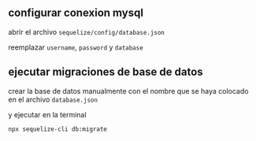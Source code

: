 ## configurar conexion mysql ##

abrir el archivo `sequelize/config/database.json`

reemplazar `username`, `password` y `database`

## ejecutar migraciones de base de datos

crear la base de datos manualmente con el nombre que se haya colocado en el archivo `database.json`

y ejecutar en la terminal

~~~
npx sequelize-cli db:migrate
~~~
